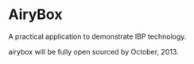 AiryBox
=======

A practical application to demonstrate IBP technology.

airybox will be fully open sourced by October, 2013.
